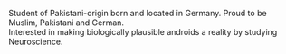 Student of Pakistani-origin born and located in Germany. Proud to be Muslim, Pakistani and German.  
Interested in making biologically plausible androids a reality by studying Neuroscience.

<!--
**Hamzah-Asadullah/Hamzah-Asadullah** is a ✨ _special_ ✨ repository because its `README.md` (this file) appears on your GitHub profile.

Here are some ideas to get you started:

- 🔭 I’m currently working on ...
- 🌱 I’m currently learning ...
- 👯 I’m looking to collaborate on ...
- 🤔 I’m looking for help with ...
- 💬 Ask me about ...
- 📫 How to reach me: ...
- 😄 Pronouns: ...
- ⚡ Fun fact: ...
-->
